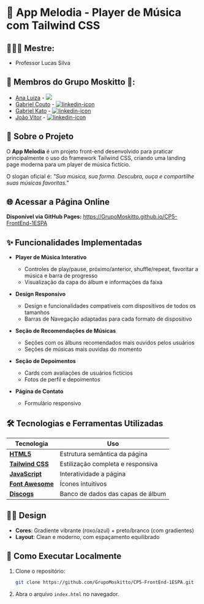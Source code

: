 # 🎵 App Melodia - Player de Música com Tailwind CSS

## 👨🏻‍🏫 Mestre: 
- Professor Lucas Silva

## 👥 Membros do Grupo Moskitto 🦟:
- [Ana Luiza](https://github.com/anarand) -
  <a href="https://www.linkedin.com/in/ana-luiza-santana-124023240/">
    <img src="https://img.shields.io/badge/LinkedIn-0077B5?style=for-the-badge&logo=linkedin&logoColor=white">
  </a>
- [Gabriel Couto](https://github.com/rouri404) -
  <a href="https://www.linkedin.com/in/gabricouto/">
    <img src="https://img.shields.io/badge/LinkedIn-0077B5?style=for-the-badge&logo=linkedin&logoColor=white" alt="linkedin-icon">
  </a>
- [Gabriel Kato](https://github.com/kato8088) -
  <a href="https://www.linkedin.com/in/gabrikato/">
    <img src="https://img.shields.io/badge/LinkedIn-0077B5?style=for-the-badge&logo=linkedin&logoColor=white" alt="linkedin-icon">
  </a>
- [João Vitor](https://github.com/joaomatosq) -
  <a href="https://www.linkedin.com/in/joaomatosq/">
    <img src="https://img.shields.io/badge/LinkedIn-0077B5?style=for-the-badge&logo=linkedin&logoColor=white" alt="linkedin-icon">
  </a>

## 📌 Sobre o Projeto

O **App Melodia** é um projeto front-end desenvolvido para praticar principalmente o uso do framework Tailwind CSS, criando uma landing page moderna para um player de música fictício.

O slogan oficial é: *"Sua música, sua forma. Descubra, ouça e compartilhe suas músicas favoritas."*

## 🌐 Acessar a Página Online
**Disponível via GitHub Pages:** https://GrupoMoskitto.github.io/CP5-FrontEnd-1ESPA

## ✨ Funcionalidades Implementadas

- **Player de Música Interativo**  
  - Controles de play/pause, próximo/anterior, shuffle/repeat, favoritar a música e barra de progresso
  - Visualização da capa do álbum e informações da faixa

- **Design Responsivo**
  - Design e funcionalidades compatíveis com dispositivos de todos os tamanhos
  - Barras de Navegação adaptadas para cada formato de dispositivo

- **Seção de Recomendações de Músicas**
  - Seções com os álbuns recomendados mais ouvidos pelos usuários
  - Seções de músicas mais ouvidas do momento

- **Seção de Depoimentos**  
  - Cards com avaliações de usuários fictícios
  - Fotos de perfil e depoimentos

- **Página de Contato**  
  - Formulário responsivo

## 🛠 Tecnologias e Ferramentas Utilizadas

| Tecnologia         | Uso                              |
|--------------------|----------------------------------|
| **[HTML5](https://www.w3.org/TR/html5/)**          | Estrutura semântica da página    |
| **[Tailwind CSS](https://tailwindcss.com/)**   | Estilização completa e responsiva|
| **[JavaScript](https://developer.mozilla.org/pt-BR/docs/Web/JavaScript)**   | Interatividade a página |
| **[Font Awesome](https://fontawesome.com/)**   | Ícones intuitivos                |
| **[Discogs](https://www.discogs.com/pt_BR/)**   | Banco de dados das capas de álbum                |

## 🧑‍🎨 Design

- **Cores**: Gradiente vibrante (roxo/azul) + preto/branco (com gradientes)
- **Layout**: Clean e moderno, com espaçamento equilibrado

## 🚀 Como Executar Localmente

1. Clone o repositório:
   ```bash
   git clone https://github.com/GrupoMoskitto/CP5-FrontEnd-1ESPA.git
2. Abra o arquivo ```index.html``` no navegador.
